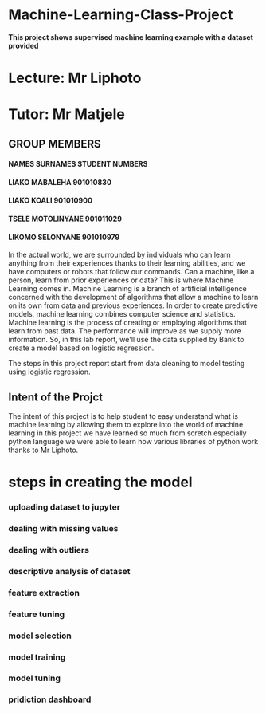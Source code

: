 # Machine-Learning-Class-Project
#### This project shows supervised machine learning example with a dataset provided 
# Lecture: Mr Liphoto
# Tutor:   Mr Matjele

## GROUP MEMBERS
#### NAMES	SURNAMES	STUDENT NUMBERS
#### LIAKO 	MABALEHA	  901010830
#### LIAKO	KOALI	      901010900
#### TSELE	MOTOLINYANE	901011029
#### LIKOMO 	SELONYANE	901010979


In the actual world, we are surrounded by individuals who can learn anything from their experiences thanks to their learning abilities, and we have computers or robots that follow our commands. Can a machine, like a person, learn from prior experiences or data? This is where Machine Learning comes in. Machine Learning is a branch of artificial intelligence concerned with the development of algorithms that allow a machine to learn on its own from data and previous experiences. In order to create predictive models, machine learning combines computer science and statistics. Machine learning is the process of creating or employing algorithms that learn from past data. The performance will improve as we supply more information. So, in this lab report, we'll use the data supplied by Bank to create a model based on logistic regression. 

The steps in this project report start from data cleaning to model testing using logistic regression.

## Intent of the Projct

The intent of this project is to help student to easy understand what is machine learning by allowing them to 
explore into the world of machine learning in this project we have learned so much from scretch especially python language
we were able to learn how various libraries of python work thanks to Mr Liphoto.

# steps in creating the model
### uploading dataset to jupyter
### dealing with missing values
### dealing with outliers
### descriptive analysis of dataset
### feature extraction
### feature tuning
### model selection
### model training
### model tuning
### pridiction dashboard

